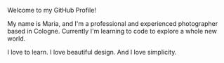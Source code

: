 Welcome to my GitHub Profile!

My name is Maria, and I'm a professional and experienced photographer based in Cologne. Currently I'm learning to code to explore a whole new world.

I love to learn. I love beautiful design. And I love simplicity.

